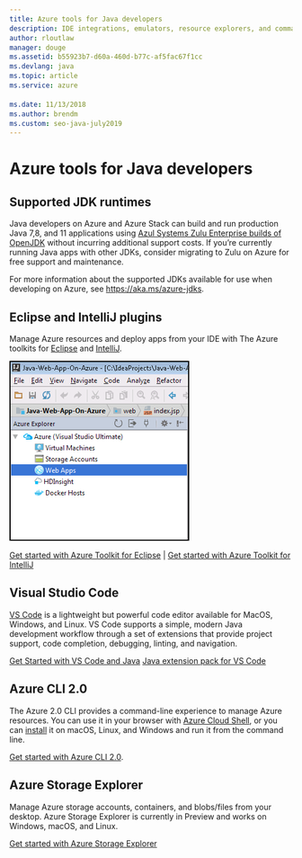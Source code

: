 ```yaml
---
title: Azure tools for Java developers
description: IDE integrations, emulators, resource explorers, and command-line interfaces for Java developers working on Azure.
author: rloutlaw
manager: douge
ms.assetid: b55923b7-d60a-460d-b77c-af5fac67f1cc
ms.devlang: java
ms.topic: article
ms.service: azure

ms.date: 11/13/2018
ms.author: brendm
ms.custom: seo-java-july2019
---
```


# Azure tools for Java developers

## Supported JDK runtimes

Java developers on Azure and Azure Stack can build and run production Java 7,8, and 11 applications using [Azul Systems Zulu Enterprise builds of OpenJDK](https://www.azul.com/downloads/azure-only/zulu/) without incurring additional support costs. If you’re currently running Java apps with other JDKs, consider migrating to Zulu on Azure for free support and maintenance. 

For more information about the supported JDKs available for use when developing on Azure, see <https://aka.ms/azure-jdks>.

## Eclipse and IntelliJ plugins

Manage Azure resources and deploy apps from your IDE with The Azure toolkits for [Eclipse](eclipse/azure-toolkit-for-eclipse.md) and [IntelliJ](intellij/azure-toolkit-for-intellij.md).   

![IntelliJ toolkit showing the Azure Explorer](media/intelliJ-azure-explorer.png)

[Get started with Azure Toolkit for Eclipse](https://docs.microsoft.com/azure/app-service-web/app-service-web-eclipse-create-hello-world-web-app) | [Get started with Azure Toolkit for IntelliJ](https://docs.microsoft.com/azure/app-service-web/app-service-web-intellij-create-hello-world-web-app) 

## Visual Studio Code

[VS Code](https://code.visualstudio.com/) is a lightweight but powerful code editor available for MacOS, Windows, and Linux. VS Code supports a simple, modern Java development workflow through a set of extensions that provide project support, code completion, debugging, linting, and navigation.

[Get Started with VS Code and Java](https://code.visualstudio.com/docs/java)
[Java extension pack for VS Code](https://code.visualstudio.com/docs/java/extensions)  

## Azure CLI 2.0

The Azure 2.0 CLI provides a command-line experience to manage Azure resources. You can use it in your browser with [Azure Cloud Shell](https://docs.microsoft.com/azure/cloud-shell/overview), or you can [install](https://docs.microsoft.com/cli/azure/install-azure-cli) it on macOS, Linux, and Windows and run it from the command line.

[Get started with Azure CLI 2.0](https://docs.microsoft.com/cli/azure/get-started-with-azure-cli).

## Azure Storage Explorer 

Manage Azure storage accounts, containers, and blobs/files from your desktop. Azure Storage Explorer is currently in Preview and works on Windows, macOS, and Linux.

[Get started with Azure Storage Explorer](https://docs.microsoft.com/azure/vs-azure-tools-storage-manage-with-storage-explorer)

